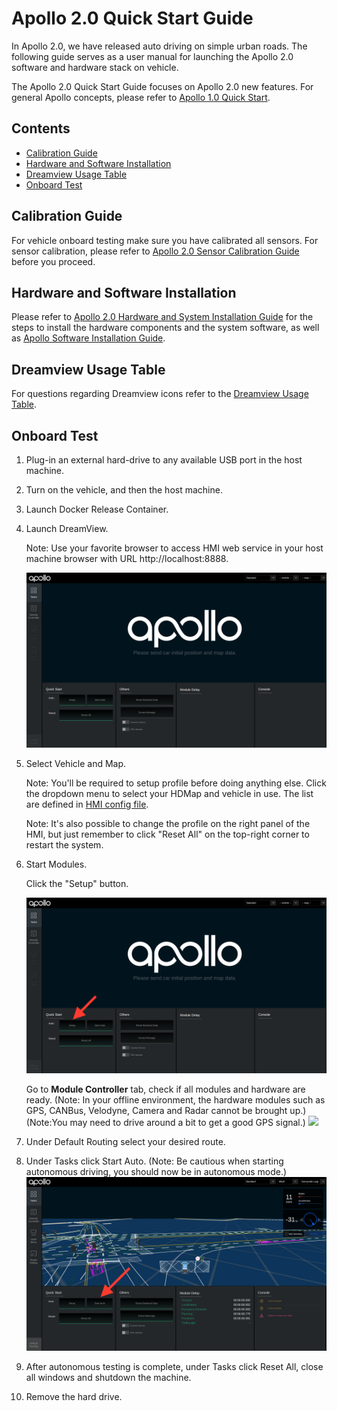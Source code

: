 # Apollo 2.0 Quick Start Guide

In Apollo 2.0, we have released auto driving on simple urban roads. The following guide serves as a user manual for launching the Apollo 2.0 software and hardware stack on vehicle.

The Apollo 2.0 Quick Start Guide focuses on Apollo 2.0 new features. For general Apollo
concepts, please refer to
[Apollo 1.0 Quick Start](https://github.com/ApolloAuto/apollo/blob/master/docs/quickstart/apollo_1_0_quick_start.md).

## Contents
* [Calibration Guide](#calibration-guide)
* [Hardware and Software Installation](#hardware-and-software-installation)
* [Dreamview Usage Table](#dreamview-usage-table)
* [Onboard Test](#onboard-test)


## Calibration Guide

For vehicle onboard testing make sure you have calibrated all sensors. For sensor calibration, please refer to [Apollo 2.0 Sensor Calibration Guide](https://github.com/ApolloAuto/apollo/blob/master/docs/quickstart/apollo_2_0_sensor_calibration_guide.md) before you proceed.

## Hardware and Software Installation

Please refer to [Apollo 2.0 Hardware and System Installation Guide](https://github.com/ApolloAuto/apollo/blob/master/docs/quickstart/apollo_2_0_hardware_system_installation_guide_v1.md)
for the steps to install the hardware components and the system software, as well as [Apollo Software Installation Guide](https://github.com/ApolloAuto/apollo/blob/master/docs/quickstart/apollo_software_installation_guide.md).

## Dreamview Usage Table

For questions regarding Dreamview icons refer to the [Dreamview Usage Table]( https://github.com/ApolloAuto/apollo/blob/master/docs/specs/dreamview_usage_table.md).

## Onboard Test

1. Plug-in an external hard-drive to any available USB port in the host machine.

2. Turn on the vehicle, and then the host machine.

3. Launch Docker Release Container.

4. Launch DreamView.

    Note: Use your favorite browser to access HMI web service in your host machine browser with URL http://localhost:8888.

    ![](images/dreamview.png)

5. Select Vehicle and Map.

    Note: You'll be required to setup profile before doing anything else. Click the dropdown menu to select your HDMap and vehicle in use. The list are defined in [HMI config file](https://raw.githubusercontent.com/ApolloAuto/apollo/master/modules/dreamview/conf/hmi.conf).

    Note: It's also possible to change the profile on the right panel of the HMI, but just remember to click "Reset All" on the top-right corner to restart the system.

6. Start Modules.

    Click the "Setup" button.

    ![](images/dreamview_setup.png)

    Go to **Module Controller** tab, check if all modules and hardware are ready. (Note: In your offline environment, the hardware modules such as GPS, CANBus, Velodyne, Camera and Radar cannot be brought up.) (Note:You may need to drive around a bit to get a good GPS signal.)
    ![](https://github.com/ApolloAuto/apollo/blob/master/docs/quickstart/images/dreamview_module_controller.png?raw=true)

7. Under Default Routing select your desired route.
8. Under Tasks click Start Auto. (Note: Be cautious when starting autonomous driving, you should now be in autonomous mode.)
![](images/dreamview_start_auto.png)
9. After autonomous testing is complete, under Tasks click Reset All, close all windows and shutdown the machine.
10. Remove the hard drive.




